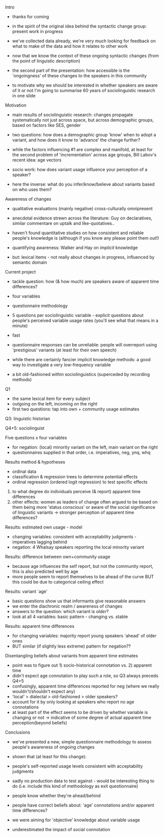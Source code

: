 Intro

* thanks for coming
* in the spirit of the original idea behind the syntactic change group: present work in progress
* we've collected data already, we're very much looking for feedback on what to make of the data and how it relates to other work

* now that we know the context of these ongoing syntactic changes (from the point of linguistic description)
* the second part of the presentation: how accessible is the 'ongoingness' of these changes to the speakers in this community
* to motivate why we should be interested in whether speakers are aware of it or not I'm going to summarise 60 years of sociolinguistic research in one slide

Motivation
* main results of sociolinguistic research: changes propagate systematically not just across space, but across demographic groups, based on factors like SES, gender
* two questions: how does a demographic group 'know' when to adopt a variant, and how does it know to 'advance' the change further?
* while the factors influencing #1 are complex and manifold, at least for the second problem of 'incrementation' across age groups, Bill Labov's recent idea: age vectors

* socio work: how does variant usage influence your perception of a speaker?
* here the inverse: what do you infer/know/believe about variants based on who uses them?

Awareness of changes

* qualitative evaluations (mainly negative) cross-culturally omnipresent
* anecdotal evidence strewn across the literature: Guy on declaratives, similar commentare on uptalk and like-quotatives..
* haven't found quantitative studies on how consistent and reliable people's knowledge is (although if you know any please point them out!)

* quantifying awareness: Walker and Hay on *implicit* knowledge
* but: lexical items - not really about changes in progress, influenced by semantic domain

Current project
* tackle question: how (& how much) are speakers aware of apparent time differences?
* four variables
* questionnaire methodology
* 5 questions per sociolinguistic variable - explicit questions about people's perceived variable usage rates (you'll see what that means in a minute)
* fast
* questionnaire responses can be unreliable: people will overreport using 'prestigious' variants (at least for their own speech)
* while there are certainly fancier implicit knowledge methods: a good way to investigate a very low-frequency variable

* a bit old-fashioned within sociolinguistics (superceded by recording methods)


Q1
* the same lexical item for every subject
* outgoing on the left, incoming on the right
* first two questions: tap into own + community usage estimates

Q3: linguistic historian

Q4+5: sociolinguist

Five questions x four variables

* for negation: (local) minority variant on the left, main variant on the right
* questionnaires supplied in that order, i.e. imperatives, neg, ynq, whq

Results method & hypotheses

* ordinal data
* classification & regression trees to determine potential effects
* ordinal regression (ordered logit regression) to test specific effects

1. to what degree do individuals perceive (& report) apparent time differences
2. other effects: women as leaders of change often argued to be based on them being more 'status conscious' or aware of the social significance of linguistic variants -> stronger perception of apparent time differences?

Results: estimated own usage - model

* changing variables: consistent with acceptability judgments - imperatives lagging behind
* negation: 4 Whalsay speakers reporting the local minority variant

Results: difference between own+community usage

* because age influences the self report, but not the community report, this is also predicted well by age
* more people seem to report themselves to be ahead of the curve BUT this could be due to categorical ceiling effect

Results: variant `age'

* basic questions show us that informants give reasonable answers
* we enter the diachronic realm / awareness of changes
* answers to the question: which variant is *older*?
* look at all 4 variables: basic pattern - changing vs. stable

Results: apparent time differences

* for changing variables: majority report young speakers 'ahead' of older ones
* BUT similar (if slightly less extreme) pattern for negation??

Disentangling beliefs about variants from apparent time estimates

* point was to figure out 1) socio-historical connotation vs. 2) apparent time
* didn't expect age connotation to play such a role, so Q3 always preceds Q4+5
* confusingly, apparent time differences reported for neg (where we really wouldn't/shouldn't expect any)
* 'local' > dialectal > old-fashioned > older speakers?
* account for it by only looking at speakers who report no age connotations
* at least part of the effect seems to be driven by whether variable is changing or not -> indicative of some degree of actual apparent time perception(beyond beliefs)

Conclusions

* we've presented a new, simple questionnaire methodology to assess people's awareness of ongoing changes
* shown that (at least for this change):
* people's self-reported usage levels consistent with acceptability judgments
* sadly no production data to test against - would be interesting thing to do (i.e. include this kind of methodology as exit questionnaire)
* people know whether they're ahead/behind
* people have correct beliefs about: 'age' connotations and/or apparent time differences?

* we were aiming for 'objective' knowledge about variable usage
* underestimated the impact of social connotation
